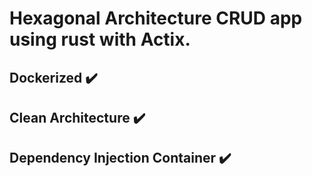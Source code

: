 # Hexagonal Architecture CRUD app using rust with Actix.

## Dockerized ✔️
## Clean Architecture ✔️
## Dependency Injection Container ✔️
